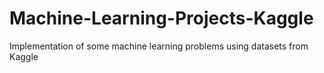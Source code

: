 # Machine-Learning-Projects-Kaggle
Implementation of some machine learning problems using datasets from Kaggle
